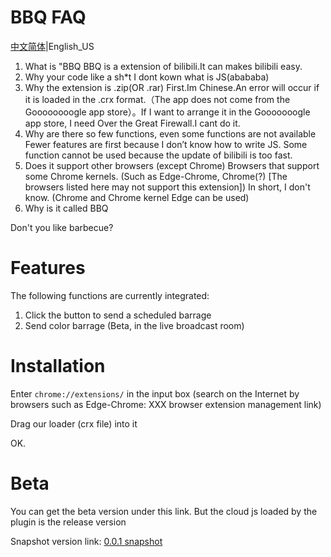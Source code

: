 # BBQ FAQ
[中文简体](https://github.com/ilrua/BBQ/blob/main/README.md)|English_US

1. What is "BBQ
BBQ is a extension of bilibili.It can makes bilibili easy.
2. Why your code like a sh*t
I dont kown what is JS(abababa)
3. Why the extension is .zip(OR .rar)
First.Im Chinese.An error will occur if it is loaded in the .crx format.（The app does not come from the Goooooooogle app store）。If I want to arrange it in the Gooooooogle app store, I need Over the Great Firewall.I cant do it.
4. Why are there so few functions, even some functions are not available
Fewer features are first because I don’t know how to write JS. Some function cannot be used because the update of bilibili is too fast.
5. Does it support other browsers (except Chrome)
Browsers that support some Chrome kernels. (Such as Edge-Chrome, Chrome(?) [The browsers listed here may not support this extension]) In short, I don't know.
(Chrome and Chrome kernel Edge can be used)
6. Why is it called BBQ

Don't you like barbecue?
# Features
The following functions are currently integrated:
1. Click the button to send a scheduled barrage
2. Send color barrage (Beta, in the live broadcast room)

# Installation

Enter `chrome://extensions/` in the input box (search on the Internet by browsers such as Edge-Chrome: XXX browser extension management link)

Drag our loader (crx file) into it

OK.


# Beta
You can get the beta version under this link. But the cloud js loaded by the plugin is the release version

Snapshot version link: [0.0.1 snapshot](https://github.com/ilrua/BBQ/blob/main/flashpic/bbq0.0.1.crx)
